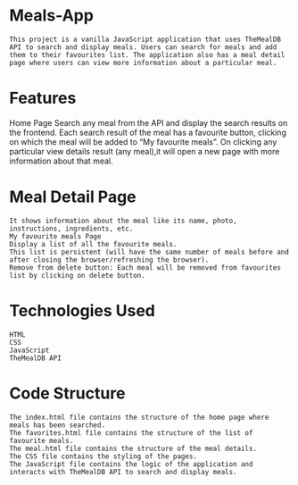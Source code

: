 # Meals-App

    This project is a vanilla JavaScript application that uses TheMealDB API to search and display meals. Users can search for meals and add them to their favourites list. The application also has a meal detail page where users can view more information about a particular meal.

# Features

Home Page
Search any meal from the API and display the search results on the frontend.
Each search result of the meal has a favourite button, clicking on which the meal will be added to “My favourite meals”.
On clicking any particular view details result (any meal),it will open a new page with more information about that meal.

# Meal Detail Page

    It shows information about the meal like its name, photo, instructions, ingredients, etc.
    My favourite meals Page
    Display a list of all the favourite meals.
    This list is persistent (will have the same number of meals before and after closing the browser/refreshing the browser).
    Remove from delete button: Each meal will be removed from favourites list by clicking on delete button.

# Technologies Used

    HTML
    CSS
    JavaScript
    TheMealDB API

# Code Structure

    The index.html file contains the structure of the home page where meals has been searched.
    The favorites.html file contains the structure of the list of favourite meals.
    The meal.html file contains the structure of the meal details.
    The CSS file contains the styling of the pages.
    The JavaScript file contains the logic of the application and interacts with TheMealDB API to search and display meals.
